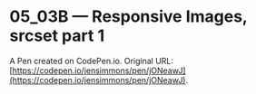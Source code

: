 # 05_03B — Responsive Images, srcset part 1

A Pen created on CodePen.io. Original URL: [https://codepen.io/jensimmons/pen/jONeawJ](https://codepen.io/jensimmons/pen/jONeawJ).


